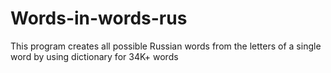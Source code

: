 # Words-in-words-rus
This program creates all possible Russian words from the letters of a single word by using dictionary for 34K+ words
